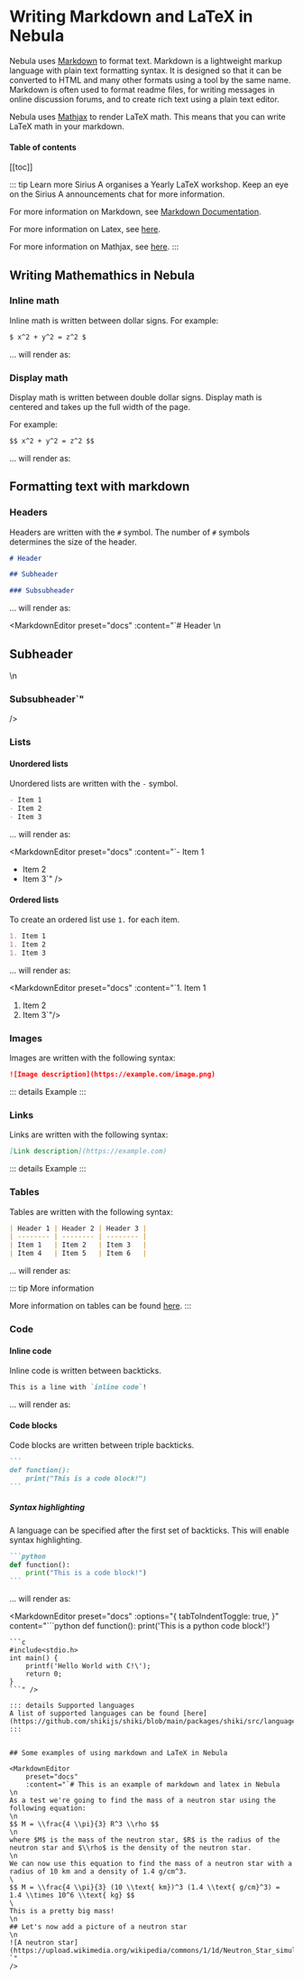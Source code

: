 # Writing Markdown and LaTeX in Nebula

<script setup lang="ts">
    import MarkdownEditor from '../../../nebula/src/js/components/MarkdownEditor.vue'
</script>



Nebula uses [Markdown](https://www.markdownguide.org/) to format text. Markdown is a lightweight markup language with plain text formatting syntax. It is designed so that it can be converted to HTML and many other formats using a tool by the same name. Markdown is often used to format readme files, for writing messages in online discussion forums, and to create rich text using a plain text editor.

Nebula uses [Mathjax](https://www.mathjax.org/) to render LaTeX math. This means that you can write LaTeX math in your markdown.

#### Table of contents
[[toc]]

::: tip Learn more
Sirius A organises a Yearly LaTeX workshop. Keep an eye on the Sirius A announcements chat for more information.

For more information on Markdown, see [Markdown Documentation](https://www.markdownguide.org/).

For more information on Latex, see [here](https://www.overleaf.com/learn/latex/Mathematical_expressions).

For more information on Mathjax, see [here](https://www.mathjax.org/).
:::

## Writing Mathemathics in Nebula

### Inline math
Inline math is written between dollar signs. For example:

```md
$ x^2 + y^2 = z^2 $
```

... will render as:
<MarkdownEditor 
    preset="docs"
    :content="`$ x^2 + y^2 = z^2 $`"/>

### Display math

Display math is written between double dollar signs. Display math is centered and takes up the full width of the page.

For example:

```md
$$ x^2 + y^2 = z^2 $$
```

... will render as:

<MarkdownEditor 
    preset="docs"
    :content="`$$ x^2 + y^2 = z^2 $$`"/>

## Formatting text with markdown

### Headers

Headers are written with the `#` symbol. The number of `#` symbols determines the size of the header. 

```md
# Header

## Subheader

### Subsubheader
```

... will render as:

<MarkdownEditor 
    preset="docs"
    :content="`# Header
\n
## Subheader
\n
### Subsubheader`"
/>

### Lists


#### Unordered lists

Unordered lists are written with the `-` symbol.

```md
- Item 1
- Item 2
- Item 3
```

... will render as:

<MarkdownEditor 
    preset="docs"
    :content="`- Item 1
- Item 2
- Item 3`"
/>


#### Ordered lists

To create an ordered list use `1.` for each item.

```md
1. Item 1
1. Item 2
1. Item 3
```

... will render as:

<MarkdownEditor 
    preset="docs"
    :content="`1. Item 1
1. Item 2
1. Item 3`"/>


### Images

Images are written with the following syntax:

```md
![Image description](https://example.com/image.png)
```

::: details Example
<MarkdownEditor 
    preset="docs"
    :content="`![A neutron star](https://upload.wikimedia.org/wikipedia/commons/1/1d/Neutron_Star_simulation.png)`"
/>
:::

### Links

Links are written with the following syntax:

```md
[Link description](https://example.com)
```

::: details Example
<MarkdownEditor 
    preset="docs"
    :content="`[Sirius A](https://siriusa.nl)`"
/>
:::

### Tables

Tables are written with the following syntax:

```md
| Header 1 | Header 2 | Header 3 |
| -------- | -------- | -------- |
| Item 1   | Item 2   | Item 3   |
| Item 4   | Item 5   | Item 6   |
```

... will render as:

<MarkdownEditor 
    preset="docs"
    :content="`\
| Header 1 | Header 2 | Header 3 |
| -------- | -------- | -------- |
| Item 1   | Item 2   | Item 3   |
| Item 4   | Item 5   | Item 6   |`"
/>

::: tip More information

More information on tables can be found [here](https://www.markdownguide.org/extended-syntax/#tables).
:::

### Code

#### Inline code

Inline code is written between backticks.

```md
This is a line with `inline code`!
```

... will render as:

<MarkdownEditor
    preset="docs"
    :content="`This is a line with \`inline code\`!`" />

#### Code blocks

Code blocks are written between triple backticks.

````md
```
def function():
    print("This is a code block!")
```
````

##### Syntax highlighting
A language can be specified after the first set of backticks. This will enable syntax highlighting.


````md
```python
def function():
    print("This is a code block!")
```
````

... will render as:

<MarkdownEditor
    preset="docs"
    :options="{
        tabToIndentToggle: true,
        }"
    content="```python
def function():
    print('This is a python code block!')
```
```c
#include<stdio.h>
int main() {
	printf('Hello World with C!\');
	return 0;
}
```" />

::: details Supported languages
A list of supported languages can be found [here](https://github.com/shikijs/shiki/blob/main/packages/shiki/src/languages.ts).
:::


## Some examples of using markdown and LaTeX in Nebula

<MarkdownEditor 
    preset="docs"
    :content="`# This is an example of markdown and latex in Nebula
\n
As a test we're going to find the mass of a neutron star using the following equation:
\n
$$ M = \\frac{4 \\pi}{3} R^3 \\rho $$
\n
where $M$ is the mass of the neutron star, $R$ is the radius of the neutron star and $\\rho$ is the density of the neutron star.
\n
We can now use this equation to find the mass of a neutron star with a radius of 10 km and a density of 1.4 g/cm^3.
\
$$ M = \\frac{4 \\pi}{3} (10 \\text{ km})^3 (1.4 \\text{ g/cm}^3) = 1.4 \\times 10^6 \\text{ kg} $$
\
This is a pretty big mass!
\n
## Let's now add a picture of a neutron star
\n
![A neutron star](https://upload.wikimedia.org/wikipedia/commons/1/1d/Neutron_Star_simulation.png)
`"
/>